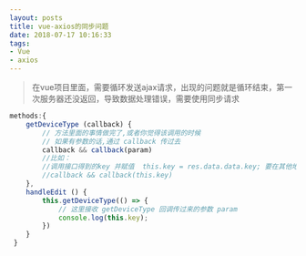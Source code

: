 ```yaml
---
layout: posts
title: vue-axios的同步问题
date: 2018-07-17 10:16:33
tags: 
- Vue 
- axios
---
```




> 在vue项目里面，需要循环发送ajax请求，出现的问题就是循环结束，第一次服务器还没返回，导致数据处理错误，需要使用同步请求 



```javascript
methods:{
   	getDeviceType (callback) {
        // 方法里面的事情做完了,或者你觉得该调用的时候
        // 如果有参数的话,通过 callback 传过去
        callback && callback(param)	
        //比如： 
        //调用接口得到的key 并赋值  this.key = res.data.data.key; 要在其他地方调用，就需要用到回调 把参数带过去
        //callback && callback(this.key)
    },
    handleEdit () {
        this.getDeviceType(() => {
            // 这里接收 getDeviceType 回调传过来的参数 param
            console.log(this.key);
        })
    }
 }
```

